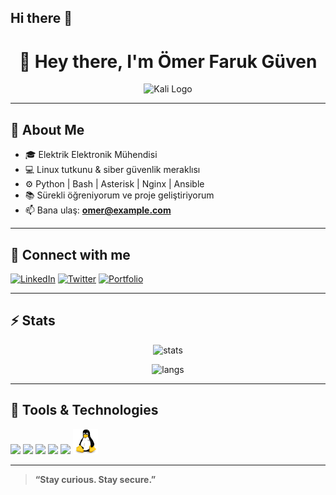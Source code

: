 ## Hi there 👋

<!--
**omrfgvn/omrfgvn** is a ✨ _special_ ✨ repository because its `README.md` (this file) appears on your GitHub profile.

Here are some ideas to get you started:

- 🔭 I’m currently working on ...
- 🌱 I’m currently learning ...
- 👯 I’m looking to collaborate on ...
- 🤔 I’m looking for help with ...
- 💬 Ask me about ...
- 📫 How to reach me: ...
- 😄 Pronouns: ...
- ⚡ Fun fact: ...
-->


<h1 align="center">👋 Hey there, I'm Ömer Faruk Güven</h1>

<p align="center">
  <img src="https://upload.wikimedia.org/wikipedia/commons/2/2d/Kali-dragon-icon.svg" width="120" alt="Kali Logo">
</p>

---

## 🐧 About Me

- 🎓 Elektrik Elektronik Mühendisi
- 💻 Linux tutkunu & siber güvenlik meraklısı
- ⚙️ Python | Bash | Asterisk | Nginx | Ansible
- 📚 Sürekli öğreniyorum ve proje geliştiriyorum
- 📫 Bana ulaş: **omer@example.com**

---

## 🔗 Connect with me

[![LinkedIn](https://img.shields.io/badge/LinkedIn-blue?logo=linkedin&logoColor=white)](https://linkedin.com/in/YOUR_LINK)
[![Twitter](https://img.shields.io/badge/Twitter-black?logo=twitter&logoColor=white)](https://twitter.com/YOUR_LINK)
[![Portfolio](https://img.shields.io/badge/Portfolio-grey?logo=github&logoColor=white)](https://YOUR_WEBSITE)

---

## ⚡ Stats

<p align="center">
  <img src="https://github-readme-stats.vercel.app/api?username=YOUR_USERNAME&show_icons=true&theme=radical" alt="stats" />
</p>

<p align="center">
  <img src="https://github-readme-stats.vercel.app/api/top-langs/?username=YOUR_USERNAME&layout=compact&theme=radical" alt="langs" />
</p>

---

## 🧰 Tools & Technologies

<p>
  <img src="https://img.shields.io/badge/Linux-FCC624?logo=linux&logoColor=black&style=for-the-badge"/>
  <img src="https://img.shields.io/badge/Python-3776AB?logo=python&logoColor=white&style=for-the-badge"/>
  <img src="https://img.shields.io/badge/Bash-121011?logo=gnubash&logoColor=white&style=for-the-badge"/>
  <img src="https://img.shields.io/badge/Asterisk-FF9900?logo=asterisk&logoColor=white&style=for-the-badge"/>
  <img src="https://img.shields.io/badge/Nginx-009639?logo=nginx&logoColor=white&style=for-the-badge"/>
  <a href="https://www.linux.org/" target="_blank" rel="noreferrer"> <img src="https://raw.githubusercontent.com/devicons/devicon/master/icons/linux/linux-original.svg" alt="linux" width="40" height="40"/> </a>
</p>

---

> **“Stay curious. Stay secure.”**

